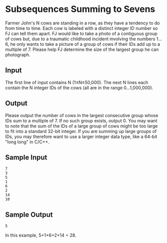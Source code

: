# Subsequences Summing to Sevens

Farmer John's N cows are standing in a row, as they have a tendency to do from time to time. Each cow is labeled with a distinct integer ID number so FJ can tell them apart. FJ would like to take a photo of a contiguous group of cows but, due to a traumatic childhood incident involving the numbers 1…6, he only wants to take a picture of a group of cows if their IDs add up to a multiple of 7.
Please help FJ determine the size of the largest group he can photograph.

## Input

The first line of input contains N (1≤N≤50,000). The next N lines each contain the N integer IDs of the cows (all are in the range 0…1,000,000).

## Output

Please output the number of cows in the largest consecutive group whose IDs sum to a multiple of 7. If no such group exists, output 0.
You may want to note that the sum of the IDs of a large group of cows might be too large to fit into a standard 32-bit integer. If you are summing up large groups of IDs, you may therefore want to use a larger integer data type, like a 64-bit "long long" in C/C++.

## Sample Input

```
7
3
5
1
6
2
14
10
```

## Sample Output

```
5
```

In this example, 5+1+6+2+14 = 28.
